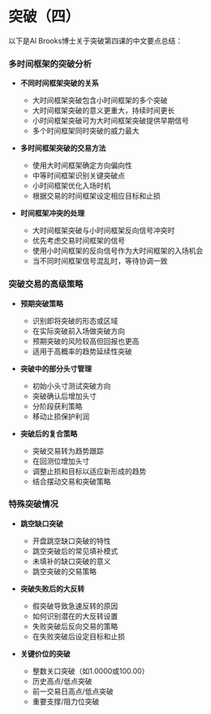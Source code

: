 # 突破（四）

以下是Al Brooks博士关于突破第四课的中文要点总结：

### 多时间框架的突破分析
- **不同时间框架突破的关系**
  - 大时间框架突破包含小时间框架的多个突破
  - 大时间框架突破的意义更重大，持续时间更长
  - 小时间框架突破可为大时间框架突破提供早期信号
  - 多个时间框架同时突破的威力最大

- **多时间框架突破的交易方法**
  - 使用大时间框架确定方向偏向性
  - 中等时间框架识别关键突破点
  - 小时间框架优化入场时机
  - 根据交易的时间框架设定相应目标和止损

- **时间框架冲突的处理**
  - 大时间框架突破与小时间框架反向信号冲突时
  - 优先考虑交易时间框架的信号
  - 使用小时间框架的反向信号作为大时间框架的入场机会
  - 当不同时间框架信号混乱时，等待协调一致

### 突破交易的高级策略
- **预期突破策略**
  - 识别即将突破的形态或区域
  - 在实际突破前入场做突破方向
  - 预期突破的风险较高但回报也更高
  - 适用于高概率的趋势延续性突破

- **突破中的部分头寸管理**
  - 初始小头寸测试突破方向
  - 突破确认后增加头寸
  - 分阶段获利策略
  - 移动止损保护利润

- **突破后的复合策略**
  - 突破交易转为趋势跟踪
  - 在回测位增加头寸
  - 调整止损和目标以适应新形成的趋势
  - 结合摆动交易和突破策略

### 特殊突破情况
- **跳空缺口突破**
  - 开盘跳空缺口突破的特性
  - 跳空突破后的常见填补模式
  - 未填补的缺口突破的意义
  - 跳空突破的交易策略

- **突破失败后的大反转**
  - 假突破导致急速反转的原因
  - 如何识别潜在的大反转设置
  - 失败突破后反向交易的策略
  - 在失败突破后设定目标和止损

- **关键价位的突破**
  - 整数关口突破（如1.0000或100.00）
  - 历史高点/低点突破
  - 前一交易日高点/低点突破
  - 重要支撑/阻力位突破 